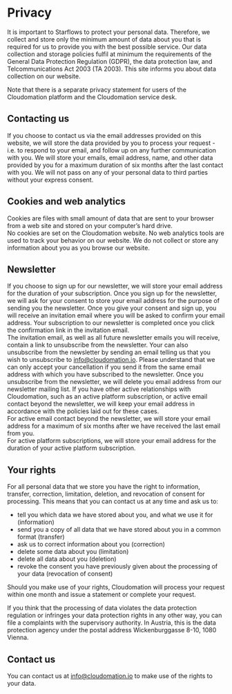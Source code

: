 # Privacy

<i class="fa fa-lock fa-5x fa-pull-left"></i> It is important to Starflows to protect your personal data. Therefore, we collect and store only the minimum amount of data about you that is required for us to provide you with the best possible service. Our data collection and storage policies fulfil at minimum the requirements of the General Data Protection Regulation (GDPR), the data protection law, and Telcommunications Act 2003 (TA 2003). This site informs you about data collection on our website.  

Note that there is a separate privacy statement for users of the Cloudomation platform and the Cloudomation service desk.

## Contacting us
If you choose to contact us via the email addresses provided on this website, we will store the data provided by you to process your request - i.e. to respond to your email, and follow up on any further communication with you. We will store your emails, email address, name, and other data provided by you for a maximum duration of six months after the last contact with you. We will not pass on any of your personal data to third parties without your express consent.  

## Cookies and web analytics
Cookies are files with small amount of data that are sent to your browser from a web site and stored on your computer’s hard drive.  
No cookies are set on the Cloudomation website. No web analytics tools are used to track your behavior on our website. We do not collect or store any information about you as you browse our website.  

## Newsletter
If you choose to sign up for our newsletter, we will store your email address for the duration of your subscription. Once you sign up for the newsletter, we will ask for your consent to store your email address for the purpose of sending you the newsletter. Once you give your consent and sign up, you will receive an invitation email where you will be asked to confirm your email address. Your subscription to our newsletter is completed once you click the confirmation link in the invitation email.  
The invitation email, as well as all future newsletter emails you will receive, contain a link to unsubscribe from the newsletter. Your can also unsubscribe from the newsletter by sending an email telling us that you wish to unsubscribe to [info@cloudomation.io](mailto:info@cloudomation.io). Please understand that we can only accept your cancellation if you send it from the same email address with which you have subscribed to the newsletter.
Once you unsubscribe from the newsletter, we will delete you email address from our newsletter mailing list. If you have other active relationships with Cloudomation, such as an active platform subscription, or active email contact beyond the newsletter, we will keep your email address in accordance with the policies laid out for these cases.  
For active email contact beyond the newsletter, we will store your email address for a maximum of six months after we have received the last email from you.  
For active platform subscriptions, we will store your email address for the duration of your active platform subscription.

## Your rights
For all personal data that we store you have the right to information, transfer, correction, limitation, deletion, and revocation of consent for processing. This means that you can contact us at any time and ask us to:
* tell you which data we have stored about you, and what we use it for (information)
* send you a copy of all data that we have stored about you in a common format (transfer)
* ask us to correct information about you (correction)
* delete some data about you (limitation)
* delete all data about you (deletion)
* revoke the consent you have previously given about the processing of your data (revocation of consent)

Should you make use of your rights, Cloudomation will process your request within one month and issue a statement or complete your request.

If you think that the processing of data violates the data protection regulation or infringes your data protection rights in any other way, you can file a complaints with the supervisory authority. In Austria, this is the data protection agency under the postal address Wickenburggasse 8-10, 1080 Vienna.

## Contact us
You can contact us at [info@cloudomation.io](mailto:info@cloudomation.io) to make use of the rights to your data.
